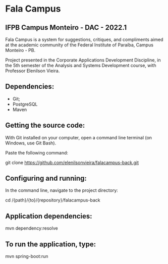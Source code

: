 # Fala Campus

## IFPB Campus Monteiro - DAC - 2022.1

Fala Campus is a system for suggestions, critiques, and compliments aimed at the academic community of the Federal Institute of Paraíba, Campus Monteiro - PB.

Project presented in the Corporate Applications Development Discipline, in the 5th semester of the Analysis and Systems Development course, with Professor Elenilson Vieira.

## Dependencies:
- Git;
- PostgreSQL
- Maven

## Getting the source code:

With Git installed on your computer, open a command line terminal (on Windows, use Git Bash).

Paste the following command:

git clone https://github.com/elenilsonvieira/falacampus-back.git

## Configuring and running:

In the command line, navigate to the project directory:

cd /{path}/{to}/{repository}/falacampus-back

## Application dependencies:

mvn dependency:resolve

## To run the application, type:

mvn spring-boot:run

